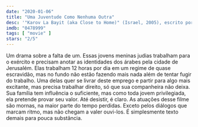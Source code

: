 ```yaml
---
date: "2020-01-06"
title: "Uma Juventude Como Nenhuma Outra"
desc: '"Karov La Bayit (aka Close to Home)" (Israel, 2005), escrito por Vardit Bilu e Dalia Hager, dirigido por Vardit Bilu e Dalia Hager, com Smadar Sayar, Naama Schendar e Katia Zinbris.'
imdb: "0478999"
tags: [ "movie" ]
stars: "2/5"
---
```

Um drama sobre a falta de um. Essas jovens meninas judias trabalham para o exército e precisam anotar as identidades dos árabes pela cidade de Jerusalém. Elas trabalham 12 horas por dia em um regime de quase escravidão, mas no fundo não estão fazendo mais nada além de tentar fugir do trabalho. Uma delas quer se livrar deste emprego e partir para algo mais excitante, mas precisa trabalhar direito, só que sua companheira não deixa. Sua família tem influência o suficiente, mas como toda jovem privilegiada, ela pretende provar seu valor. Até desistir, é claro. As atuações desse filme são mornas, na maior parte do tempo perdidas. Exceto pelos diálogos que marcam ritmo, mas não chegam a valer ouvi-los. É simplesmente texto demais para pouca substância.
